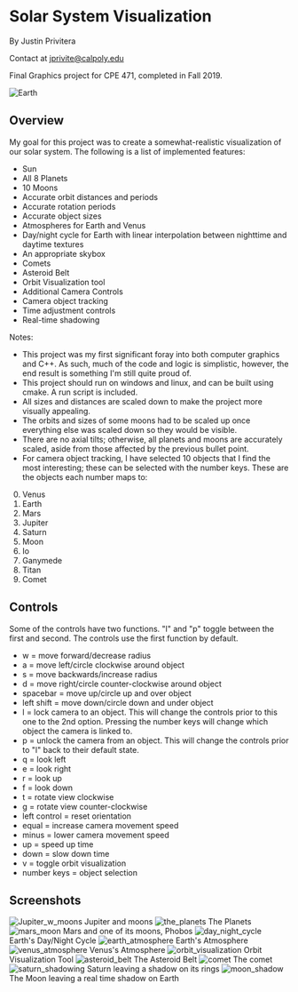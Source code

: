
# Solar System Visualization
By Justin Privitera

Contact at jprivite@calpoly.edu

Final Graphics project for CPE 471, completed in Fall 2019.

![Earth](images/earth.png)

## Overview
My goal for this project was to create a somewhat-realistic visualization of our solar system. The following is a list of implemented features:

* Sun
* All 8 Planets
* 10 Moons
* Accurate orbit distances and periods
* Accurate rotation periods
* Accurate object sizes
* Atmospheres for Earth and Venus
* Day/night cycle for Earth with linear interpolation between nighttime and daytime textures
* An appropriate skybox
* Comets
* Asteroid Belt
* Orbit Visualization tool
* Additional Camera Controls
* Camera object tracking
* Time adjustment controls
* Real-time shadowing

Notes:
* This project was my first significant foray into both computer graphics and C++. As such, much of the code and logic is simplistic, however, the end result is something I'm still quite proud of.
* This project should run on windows and linux, and can be built using cmake. A run script is included.
* All sizes and distances are scaled down to make the project more visually appealing.
* The orbits and sizes of some moons had to be scaled up once everything else was scaled down so they would be visible.
* There are no axial tilts; otherwise, all planets and moons are accurately scaled, aside from those affected by the previous bullet point.
* For camera object tracking, I have selected 10 objects that I find the most interesting; these can be selected with the number keys. These are the objects each number maps to:
0. Venus
2. Earth
3. Mars
4. Jupiter
5. Saturn
6. Moon
7. Io
8. Ganymede
9. Titan
10. Comet

## Controls
Some of the controls have two functions. "l" and "p" toggle between the first and second. The controls use the first function by default.

* w = move forward/decrease radius
* a = move left/circle clockwise around object
* s = move backwards/increase radius
* d = move right/circle counter-clockwise around object
* spacebar = move up/circle up and over object
* left shift = move down/circle down and under object
* l = lock camera to an object. This will change the controls prior to this one to the 2nd option. Pressing the number keys will change which object the camera is linked to.
* p = unlock the camera from an object. This will change the controls prior to "l" back to their default state.
* q = look left
* e = look right
* r = look up
* f = look down
* t = rotate view clockwise
* g = rotate view counter-clockwise
* left control = reset orientation
* equal = increase camera movement speed
* minus = lower camera movement speed
* up = speed up time
* down = slow down time
* v = toggle orbit visualization
* number keys = object selection

## Screenshots
![Jupiter_w_moons](images/Jupiter_w_moons.png)
Jupiter and moons
![the_planets](images/the_planets.png)
The Planets
![mars_moon](images/mars_moon.png)
Mars and one of its moons, Phobos
![day_night_cycle](images/day_night_cycle.png)
Earth's Day/Night Cycle
![earth_atmosphere](images/earth_atmosphere.png)
Earth's Atmosphere
![venus_atmosphere](images/venus_atmosphere.png)
Venus's Atmosphere
![orbit_visualization](images/orbit_visualization.png)
Orbit Visualization Tool
![asteroid_belt](images/asteroid_belt.png)
The Asteroid Belt
![comet](images/comet.png)
The comet
![saturn_shadowing](images/saturn_shadowing.png)
Saturn leaving a shadow on its rings
![moon_shadow](images/moon_shadow.png)
The Moon leaving a real time shadow on Earth
